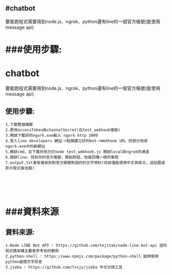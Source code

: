 
#chatbot
------
要能跑程式需要用到node.js、ngrok、python還有line的一個官方帳號(能使用message api)

###使用步驟:
=======
chatbot
======
  要能跑程式需要用到node.js、ngrok、python還有line的一個官方帳號(能使用message api)

使用步驟:
------
	1.下載整個檔案
	2.更改accessToken與channelSecret(在test_webhook裡面)
	3.開啟下載好的ngork.exe輸入`ngork http 3000
	4.登入line developers 網站->點開建立好的bot->Webhook URL 的部分改成ngork.exe中的新網址
	5.開啟cmd，在下載的地方打node test_webhook.js 開啟local與ngrok的通道
	6.開啟line，找到你的官方帳號，開始對話，他會回傳一樣的東西
	7.output.txt會有接收到和官方帳號對話的的文字資料(目前僅能使用中文與英文，送貼圖或影片程式會出錯)

<br></br>
###資料來源
=======

資料來源:
------
	1.Node LINE Bot API : https://github.com/tejitak/node-line-bot-api 這份程式碼架構主要是參考他的範例 
	2.python-shell : https://www.npmjs.com/package/python-shell 能夠使用python處理文字訊息
	3.jieba : https://github.com/fxsjy/jieba 中文分詞工具
